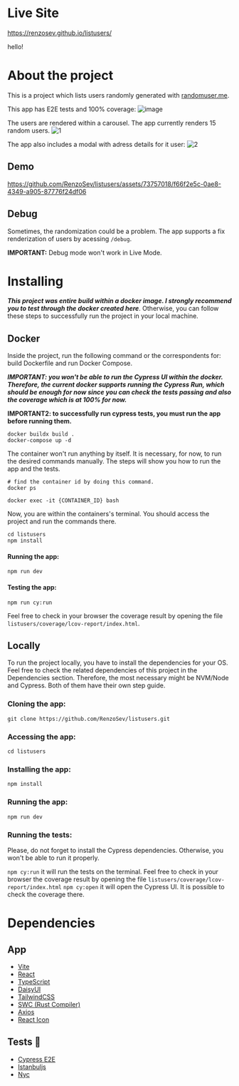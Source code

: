 # Live Site
https://renzosev.github.io/listusers/

hello!

# About the project
This is a project which lists users randomly generated with [randomuser.me](https://randomuser.me/documentation).

This app has E2E tests and 100% coverage:
![image](https://github.com/RenzoSev/listusers/assets/73757018/31a23f56-7ca1-4a8e-b119-bff57445bfbc)

The users are rendered within a carousel. The app currently renders 15 random users.
![1](https://github.com/RenzoSev/listusers/assets/73757018/4f956bfd-6ee8-49ef-a416-acfd6d197c59)

The app also includes a modal with adress details for it user:
![2](https://github.com/RenzoSev/listusers/assets/73757018/a566382a-0a27-43b3-8664-62e29ee61147)

## Demo
https://github.com/RenzoSev/listusers/assets/73757018/f66f2e5c-0ae8-4349-a905-87776f24df06

## Debug
Sometimes, the randomization could be a problem. The app supports a fix renderization of users by acessing `/debug`.

**IMPORTANT:** Debug mode won't work in Live Mode.

# Installing

_**This project was entire build within a docker image. I strongly recommend you to test through the docker created here**_. Otherwise, you can follow these steps to successfully run the project in your local machine.

## Docker
Inside the project, run the following command or the correspondents for: build Dockerfile and run Docker Compose.

***IMPORTANT: you won't be able to run the Cypress UI within the docker. Therefore, the current docker supports running the Cypress Run, which should be enough for now since you can check the tests passing and also the coverage which is at 100% for now.***

**IMPORTANT2: to successfully run cypress tests, you must run the app before running them.**

```
docker buildx build .
docker-compose up -d
```

The container won't run anything by itself. It is necessary, for now, to run the desired commands manually. The steps will show you how to run the app and the tests.

```
# find the container id by doing this command.
docker ps
```

```
docker exec -it {CONTAINER_ID} bash
```

Now, you are within the containers's terminal. You should access the project and run the commands there.

```
cd listusers
npm install
```

#### Running the app:
```
npm run dev
```

#### Testing the app:
```
npm run cy:run
```

Feel free to check in your browser the coverage result by opening the file `listusers/coverage/lcov-report/index.html`.

## Locally
To run the project locally, you have to install the dependencies for your OS. Feel free to check the related dependencies of this project in the Dependencies section. Therefore, the most necessary might be NVM/Node and Cypress. Both of them have their own step guide.

### Cloning the app:
`git clone https://github.com/RenzoSev/listusers.git`

### Accessing the app:
`cd listusers`

### Installing the app:
`npm install`

### Running the app:
`npm run dev`

### Running the tests:
Please, do not forget to install the Cypress dependencies. Otherwise, you won't be able to run it properly.

`npm cy:run` it will run the tests on the terminal. Feel free to check in your browser the coverage result by opening the file `listusers/coverage/lcov-report/index.html`
`npm cy:open` it will open the Cypress UI. It is possible to check the coverage there.


# Dependencies
## App
- [Vite](https://vitejs.dev/)
- [React](https://react.dev/)
- [TypeScript](https://www.typescriptlang.org/)
- [DaisyUI](https://daisyui.com/)
- [TailwindCSS](https://tailwindcss.com/)
- [SWC (Rust Compiler)](https://swc.rs/)
- [Axios](https://axios-http.com/ptbr/docs/intro)
- [React Icon](https://react-icons.github.io/react-icons/)

## Tests 🧪
- [Cypress E2E](https://www.cypress.io/)
- [Istanbuljs](https://istanbul.js.org/)
- [Nyc](https://github.com/istanbuljs/nyc)
